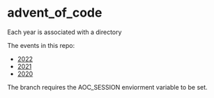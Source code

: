 # advent_of_code
Each year is associated with a directory

The events in this repo:
- [2022](../2022)
- [2021](../2021)
- [2020](../2020)

The branch requires the AOC_SESSION enviorment variable to be set.
